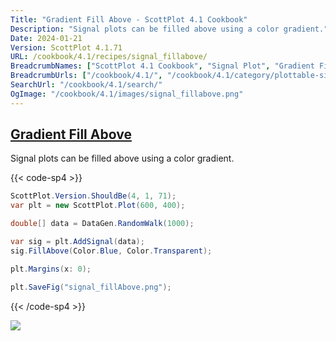 ```yaml
---
Title: "Gradient Fill Above - ScottPlot 4.1 Cookbook"
Description: "Signal plots can be filled above using a color gradient."
Date: 2024-01-21
Version: ScottPlot 4.1.71
URL: /cookbook/4.1/recipes/signal_fillabove/
BreadcrumbNames: ["ScottPlot 4.1 Cookbook", "Signal Plot", "Gradient Fill Above"]
BreadcrumbUrls: ["/cookbook/4.1/", "/cookbook/4.1/category/plottable-signal-plot", "/cookbook/4.1/recipes/signal_fillabove/"]
SearchUrl: "/cookbook/4.1/search/"
OgImage: "/cookbook/4.1/images/signal_fillabove.png"
---
```


<h2><a id='gradient-fill-above' href='/cookbook/4.1/recipes/signal_fillabove/'>Gradient Fill Above</a></h2>

Signal plots can be filled above using a color gradient.

{{< code-sp4 >}}

```cs
ScottPlot.Version.ShouldBe(4, 1, 71);
var plt = new ScottPlot.Plot(600, 400);

double[] data = DataGen.RandomWalk(1000);

var sig = plt.AddSignal(data);
sig.FillAbove(Color.Blue, Color.Transparent);

plt.Margins(x: 0);

plt.SaveFig("signal_fillAbove.png");
```

{{< /code-sp4 >}}

<img src='../../images/signal_fillabove.png' class='d-block mx-auto my-5' />


